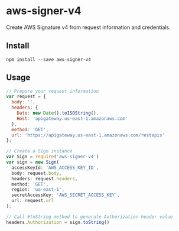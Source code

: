 # aws-signer-v4
Create AWS Signature v4 from request information and credentials.

## Install
```
npm install --save aws-signer-v4
```

## Usage
```js
// Prepare your request information
var request = {
  body: '',
  headers: {
    Date: new Date().toISOString(),
    Host: 'apigateway.us-east-1.amazonaws.com'
  },
  method: 'GET',
  url: 'https://apigateway.us-east-1.amazonaws.com/restapis'
};

// Create a Sign instance
var Sign = require('aws-signer-v4')
var sign = new Sign(
  accessKeyId: 'AWS_ACCESS_KEY_ID',
  body: request.body,
  headers: request.headers,
  method: 'GET',
  region: 'ua-east-1',
  secretAccessKey: 'AWS_SECRET_ACCESS_KEY',
  url: request.url
);

// Call #toString method to generate Authorization header value
headers.Authorization = sign.toString()
```
